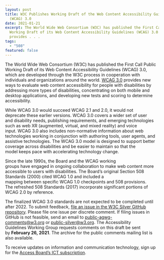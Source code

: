 ```yaml
---
layout: post
title: W3C Publishes Working Draft of the Web Content Accessibility Guidelines
  (WCAG) 3.0
date: 2021-01-21
excerpt: The World Wide Web Consortium (W3C) has published the First Call Public
  Working Draft of its Web Content Accessibility Guidelines (WCAG) 3.0. WCAG 3.0
  provides . . .
tags:
  - "508"
featured: false
---
```

The World Wide Web Consortium (W3C) has published the First Call Public Working Draft of its Web Content Accessibility Guidelines (WCAG) 3.0, which are developed through the W3C process in cooperation with individuals and organizations around the world. [WCAG 3.0](https://www.w3.org/TR/wcag-3.0/) provides new ways to evaluate web content accessibility for people with disabilities by addressing more types of disabilities, concentrating on both mobile and desktop applications, and developing new tests and scoring to determine accessibility. 

While WCAG 3.0 would succeed WCAG 2.1 and 2.0, it would not deprecate these earlier versions. WCAG 3.0 covers a wider set of user and disability needs, publishing requirements, and emerging technologies such as web XR (augmented, virtual, and mixed reality) and voice input. WCAG 3.0 also includes non-normative information about web technologies working in conjunction with authoring tools, user agents, and assistive technologies. The WCAG 3.0 model is designed to support better coverage across disabilities and be easier to maintain so that the model keeps pace with accelerating technology change. 

Since the late 1990s, the Board and the WCAG working groups have engaged in ongoing collaboration to make web content more accessible to users with disabilities. The Board’s original Section 508 Standards (2000) cited WCAG 1.0 and included a mapping between specific WCAG 1.0 checkpoints and 508 provisions. The refreshed 508 Standards (2017) incorporate significant portions of WCAG 2.0 by reference. 

The finalized WCAG 3.0 standards are not expected to be completed until after 2022. To submit feedback, [file an issue in the W3C Silver GitHub repository](https://github.com/w3c/silver/issues/new). Please file one issue per discrete comment. If filing issues in GitHub is not feasible, send an email to [public-agwg-comments@w3.org](public-agwg-comments@w3.org) or [public-silver@w3.org](public-silver@w3.org). The Accessibility Guidelines Working Group requests comments on this draft be sent by **February 26, 2021**. The archive for the public comments mailing list is also available. 

To receive updates on information and communication technology, sign up for the [Access Board’s ICT subscription](https://public.govdelivery.com/accounts/USACCESS/subscriber/qualify?commit=Subscribe&topic_id=USACCESS_3).